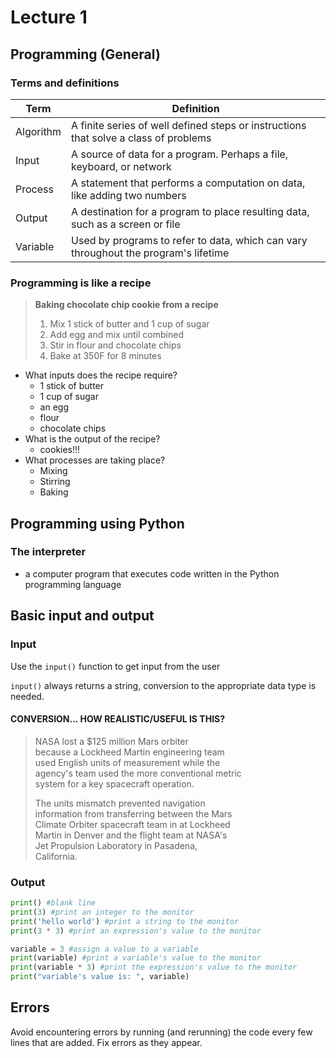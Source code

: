 # Lecture 1

## Programming (General)

### Terms and definitions

| Term | Definition |
|---|---|
| Algorithm | A finite series of well defined steps or instructions that solve a class of problems |
| Input | A source of data for a program. Perhaps a file, keyboard, or network |
| Process | A statement that performs a computation on data, like adding two numbers |
| Output | A destination for a program to place resulting data, such as a screen or file |
| Variable | Used by programs to refer to data, which can vary throughout the program's lifetime |

### Programming is like a recipe

> **Baking chocolate chip cookie from a recipe**
> 1) Mix 1 stick of butter and 1 cup of sugar
> 2) Add egg and mix until combined
> 3) Stir in flour and chocolate chips
> 4) Bake at 350F for 8 minutes

- What inputs does the recipe require?
	- 1 stick of butter
	- 1 cup of sugar
	- an egg
	- flour
	- chocolate chips
- What is the output of the recipe?
	- cookies!!!
- What processes are taking place?
	- Mixing
	- Stirring
	- Baking

## Programming using Python

### The interpreter

- a computer program that executes code written in the Python programming language

## Basic input and output

### Input

Use the `input()` function to get input from the user

`input()` always returns a string, conversion to the appropriate data type is needed.

#### CONVERSION... HOW REALISTIC/USEFUL IS THIS? 
  
> NASA lost a $125 million Mars orbiter   
because a Lockheed Martin engineering team   
used English units of measurement while the   
agency's team used the more conventional metric   
system for a key spacecraft operation.
>
> The units mismatch prevented navigation   
information from transferring between the Mars   
Climate Orbiter spacecraft team in at Lockheed   
Martin in Denver and the flight team at NASA's   
Jet Propulsion Laboratory in Pasadena,   
California.

### Output

```python
print() #blank line
print(3) #print an integer to the monitor
print('hello world') #print a string to the monitor
print(3 * 3) #print an expression's value to the monitor

variable = 3 #assign a value to a variable
print(variable) #print a variable's value to the monitor
print(variable * 3) #print the expression's value to the monitor
print("variable's value is: ", variable)
```

## Errors

Avoid encountering errors by running (and rerunning) the code every few lines that are added. Fix errors as they appear.

